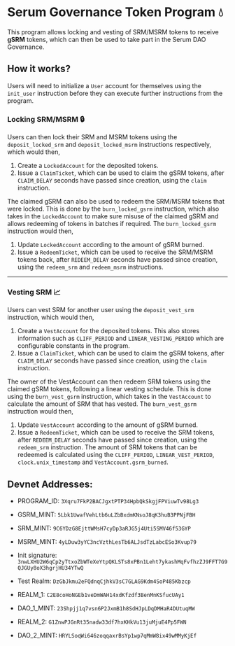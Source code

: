 # Serum Governance Token Program 💧

This program allows locking and vesting of SRM/MSRM tokens to receive **gSRM** tokens, which can then be used to take part in the Serum DAO Governance.

## How it works?

Users will need to initialize a `User` account for themselves using the `init_user` instruction before they can execute further instructions from the program.

### Locking SRM/MSRM 🔒

Users can then lock their SRM and MSRM tokens using the `deposit_locked_srm` and `deposit_locked_msrm` instructions respectively, which would then,

1. Create a `LockedAccount` for the deposited tokens.
2. Issue a `ClaimTicket`, which can be used to claim the gSRM tokens, after `CLAIM_DELAY` seconds have passed since creation, using the `claim` instruction.

The claimed gSRM can also be used to redeem the SRM/MSRM tokens that were locked. This is done by the `burn_locked_gsrm` instruction, which also takes in the `LockedAccount` to make sure misuse of the claimed gSRM and allows redeeming of tokens in batches if required. The `burn_locked_gsrm` instruction would then,

1. Update `LockedAccount` according to the amount of gSRM burned.
2. Issue a `RedeemTicket`, which can be used to receive the SRM/MSRM tokens back, after `REDEEM_DELAY` seconds have passed since creation, using the `redeem_srm` and `redeem_msrm` instructions.

---

### Vesting SRM 📈

Users can vest SRM for another user using the `deposit_vest_srm` instruction, which would then,

1. Create a `VestAccount` for the deposited tokens. This also stores information such as `CLIFF_PERIOD` and `LINEAR_VESTING_PERIOD` which are configurable constants in the program.
2. Issue a `ClaimTicket`, which can be used to claim the gSRM tokens, after `CLAIM_DELAY` seconds have passed since creation, using the `claim` instruction.

The owner of the VestAccount can then redeem SRM tokens using the claimed gSRM tokens, following a linear vesting schedule. This is done using the `burn_vest_gsrm` instruction, which takes in the `VestAccount` to calculate the amount of SRM that has vested. The `burn_vest_gsrm` instruction would then,

1. Update `VestAccount` according to the amount of gSRM burned.
2. Issue a `RedeemTicket`, which can be used to receive the SRM tokens, after `REDEEM_DELAY` seconds have passed since creation, using the `redeem_srm` instruction. The amount of SRM tokens that can be redeemed is calculated using the `CLIFF_PERIOD`, `LINEAR_VEST_PERIOD`, `clock.unix_timestamp` and `VestAccount.gsrm_burned`.

## Devnet Addresses:

- PROGRAM_ID: `3Xqru7FkP2BACJgxtPTP34HpbQkSkgjFPViuwTv98Lg3`

- GSRM_MINT: `5Lbk1UwafVehLtb6uLZbBxdmKNsoJ8qK3huB3PPNjFBH`
- SRM_MINT: `9C6YDzG8EjttWMsH7cyDp3aRJG5j4Uti5SMV46f53GYP`
- MSRM_MINT: `4yLDuw3yYC3ncVzthLesTb6ALJsdTzLabcESo3Kvup79`

- Init signature: `3nwLXHU2W6qCp2yTtxoZbWTeXeYtpQKLSTs8xPBn1Leht7ykashMqFvfhzZJ9FFT7G9QJGUy8oX3hgrjHU34YTwQ`

- Test Realm: `DzGbJkmu2eFQdnqCjhkV3sC7GLAG9Kdm4SoP485Kbzcp`

- REALM_1: `C2E8coHoNGEb1veDmWAH14xdKfzdf3BenMnKSfucUAy1`
- DAO_1_MINT: `23Shpjj1q7vsn6P2JxmB1h8SdHJpLDqDMHaR4DUtuqMW`

- REALM_2: `G1ZnwPJGnRt35nadw33df7hxKHkVu13juMjuE4Pp5FWN`
- DAO_2_MINT: `HRYLSoqWi646zoqqaxrBsYp1wp7qMmW8ix49wMMyKjEf`
